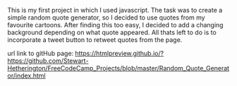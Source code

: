 This is my first project in which I used javascript. The task was to create a simple random quote generator,
so I decided to use quotes from my favourite cartoons. After finding this too easy, I decided to add a changing background
depending on what quote appeared. All thats left to do is to incorporate a tweet button to retweet quotes from the page.

url link to gitHub page:
  https://htmlpreview.github.io/?https://github.com/Stewart-Hetherington/FreeCodeCamp_Projects/blob/master/Random_Quote_Generator/index.html

